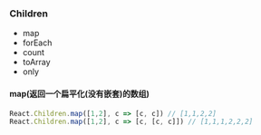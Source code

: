 ### Children
- map
- forEach
- count
- toArray
- only

#### map(返回一个扁平化(没有嵌套)的数组)
``` javascript
React.Children.map([1,2], c => [c, c]) // [1,1,2,2]
React.Children.map([1,2], c => [c, [c, c]]) // [1,1,1,2,2,2]
```

